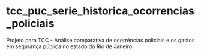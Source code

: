 # tcc_puc_serie_historica_ocorrencias_policiais
Projeto para TCC - Análise comparativa de ocorrências policiais e os gastos em segurança pública no estado do Rio de Janeiro
